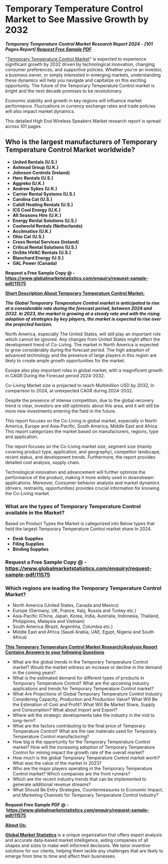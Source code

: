 <h1>Temporary Temperature Control Market to See Massive Growth by 2032</h1>
<p><em><strong>Temporary Temperature Control Market Research Report 2024</strong></em>&nbsp;-&nbsp;<em><strong>[101 Pages Report] </strong></em><em><strong><a href="https://www.globalmarketstatistics.com/enquiry/request-sample-pdf/11575">Request Free Sample PDF</a></strong></em></p>
<p>"<a href="https://www.globalmarketstatistics.com/market-reports/temporary-temperature-control-market-11575">Temporary Temperature Control Market</a>" is expected to experience significant growth by 2032 driven by technological innovation, changing consumer preferences, and supportive policies. Whether you're an investor, a business owner, or simply interested in emerging markets, understanding these dynamics will help you navigate and capitalize on this exciting opportunity. The future of the&nbsp;Temporary Temperature Control market is bright and the next decade promises to be revolutionary.</p>
<p>Economic stability and growth in key regions will influence market performance. Fluctuations in currency exchange rates and trade policies will also impact market dynamics.</p>
<p>This detailed&nbsp;High End Wireless Speakers Market research report is spread across 101 pages.</p>
<h2><strong>Who is the largest manufacturers of Temporary Temperature Control Market worldwide?</strong></h2>
<ul>
<li><strong>United Rentals (U.S.)</strong></li>
<li><strong>Ashtead Group (U.K.)</strong></li>
<li><strong>Johnson Controls (Ireland)</strong></li>
<li><strong>Herc Rentals (U.S.)</strong></li>
<li><strong>Aggreko (U.K.)</strong></li>
<li><strong>Andrew Sykes (U.K.)</strong></li>
<li><strong>Carrier Rental Systems (U.S.)</strong></li>
<li><strong>Carolina Cat (U.S.)</strong></li>
<li><strong>Cahill Heating Rentals (U.S.)</strong></li>
<li><strong>ICS Cool Energy (U.K.)</strong></li>
<li><strong>All Seasons Hire (U.K.)</strong></li>
<li><strong>Energy Rental Solutions (U.S.)</strong></li>
<li><strong>Coolworld Rentals (Netherlands)</strong></li>
<li><strong>Acclimatise (U.K.)</strong></li>
<li><strong>Ohio Cat (U.S.)</strong></li>
<li><strong>Cross Rental Services (Ireland)</strong></li>
<li><strong>Critical Rental Solutions (U.S.)</strong></li>
<li><strong>OnSite HVAC Rentals (U.S.)</strong></li>
<li><strong>Blanchard Energy (U.S.)</strong></li>
<li><strong>GAL Power (Canada)</strong></li>
</ul>
<p><strong>Request a Free Sample Copy @ - <a href="https://www.globalmarketstatistics.com/enquiry/request-sample-pdf/11575">https://www.globalmarketstatistics.com/enquiry/request-sample-pdf/11575</a></strong></p>
<p><strong><u>Short Description About Temporary Temperature Control Market:</u></strong></p>
<p><strong><em>The Global Temporary Temperature Control market is anticipated to rise at a considerable rate during the forecast period, between 2024 and 2032. In 2023, the market is growing at a steady rate and with the rising adoption of strategies by key players, the market is expected to rise over the projected horizon.</em></strong></p>
<p>North America, especially The United States, will still play an important role which cannot be ignored. Any changes from United States might affect the development trend of Co-Living. The market in North America is expected to grow considerably during the forecast period. The high adoption of advanced technology and the presence of large players in this region are likely to create ample growth opportunities for the market.</p>
<p>Europe also play important roles in global market, with a magnificent growth in CAGR During the Forecast period 2024-2032.</p>
<p>Co-Living Market size is projected to reach Multimillion USD by 2032, In comparison to 2024, at unexpected CAGR during 2024-2032.</p>
<p>Despite the presence of intense competition, due to the global recovery trend is clear, investors are still optimistic about this area, and it will still be more new investments entering the field in the future.</p>
<p>This report focuses on the Co-Living in global market, especially in North America, Europe and Asia-Pacific, South America, Middle East and Africa. This report categorizes the market based on manufacturers, regions, type and application.</p>
<p>The report focuses on the Co-Living market size, segment size (mainly covering product type, application, and geography), competitor landscape, recent status, and development trends. Furthermore, the report provides detailed cost analysis, supply chain.</p>
<p>Technological innovation and advancement will further optimize the performance of the product, making it more widely used in downstream applications. Moreover, Consumer behavior analysis and market dynamics (drivers, restraints, opportunities) provides crucial information for knowing the Co-Living market.</p>
<h3>What are the types of Temporary Temperature Control available in the Market?</h3>
<p>Based on Product Types the Market is categorized into Below types that held the largest Temporary Temperature Control market share In 2024.</p>
<ul>
<li><strong>Desk Supplies</strong></li>
<li><strong>Filing Supplies</strong></li>
<li><strong>Binding Supplies</strong></li>
</ul>
<h3>Request a Free Sample Copy @ - <a href="https://www.globalmarketstatistics.com/enquiry/request-sample-pdf/11575">https://www.globalmarketstatistics.com/enquiry/request-sample-pdf/11575</a></h3>
<h3>Which regions are leading the Temporary Temperature Control Market?</h3>
<ul>
<li>North America (United States, Canada and Mexico)</li>
<li>Europe (Germany, UK, France, Italy, Russia and Turkey etc.)</li>
<li>Asia-Pacific (China, Japan, Korea, India, Australia, Indonesia, Thailand, Philippines, Malaysia and Vietnam)</li>
<li>South America (Brazil, Argentina, Columbia etc.)</li>
<li>Middle East and Africa (Saudi Arabia, UAE, Egypt, Nigeria and South Africa)</li>
</ul>
<p><strong><u>This Temporary Temperature Control Market Research/Analysis Report Contains Answers to your following Questions</u></strong></p>
<ul>
<li>What are the global trends in the Temporary Temperature Control market? Would the market witness an increase or decline in the demand in the coming years?</li>
<li>What is the estimated demand for different types of products in Temporary Temperature Control? What are the upcoming industry applications and trends for Temporary Temperature Control market?</li>
<li>What Are Projections of Global Temporary Temperature Control Industry Considering Capacity, Production and Production Value? What Will Be the Estimation of Cost and Profit? What Will Be Market Share, Supply and Consumption? What about Import and Export?</li>
<li>Where will the strategic developments take the industry in the mid to long-term?</li>
<li>What are the factors contributing to the final price of Temporary Temperature Control? What are the raw materials used for Temporary Temperature Control manufacturing?</li>
<li>How big is the opportunity for the Temporary Temperature Control market? How will the increasing adoption of Temporary Temperature Control for mining impact the growth rate of the overall market?</li>
<li>How much is the global Temporary Temperature Control market worth? What was the value of the market In 2023?</li>
<li>Who are the major players operating in the Temporary Temperature Control market? Which companies are the front runners?</li>
<li>Which are the recent industry trends that can be implemented to generate additional revenue streams?</li>
<li>What Should Be Entry Strategies, Countermeasures to Economic Impact, and Marketing Channels for Temporary Temperature Control Industry?</li>
</ul>
<p><strong>Request Free Sample PDF @ -&nbsp;<a href="https://www.globalmarketstatistics.com/enquiry/request-sample-pdf/11575">https://www.globalmarketstatistics.com/enquiry/request-sample-pdf/11575</a></strong></p>
<p><strong><u>About Us:</u></strong></p>
<p><strong><a href="https://www.globalmarketstatistics.com/">Global Market Statistics</a></strong> is a unique organization that offers expert analysis and accurate data-based market intelligence, aiding companies of all shapes and sizes to make well-informed decisions. We tailor inventive solutions for our clients, helping them tackle any challenges that are likely to emerge from time to time and affect their businesses.</p>